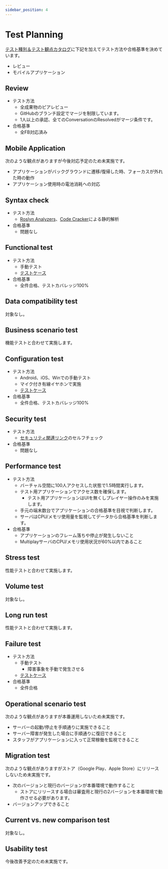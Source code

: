 ```yaml
---
sidebar_position: 4
---
```


# Test Planning

[テスト種別＆テスト観点カタログ](https://fintan.jp/page/1456/)に下記を加えてテスト方法や合格基準を決めています。

- レビュー
- モバイルアプリケーション

## Review

- テスト方法
  - 全成果物のピアレビュー
  - GitHubのブランチ設定でマージを制限しています。
  - 1人以上の承認、全てのConversationのResolvedがマージ条件です。
- 合格基準
  - 全FB対応済み

## Mobile Application

次のような観点がありますが今後対応予定のため未実施です。

- アプリケーションがバックグラウンドに遷移/復帰した時、フォーカスが外れた時の動作
- アプリケーション使用時の電池消耗への対応

## Syntax check

- テスト方法
  - [Roslyn Analyzers](https://github.com/dotnet/roslyn-analyzers)、[Code Cracker](https://github.com/code-cracker/code-cracker)による静的解析
- 合格基準
  - 問題なし

## Functional test

- テスト方法
  - 手動テスト
  - [テストケース](/sample-app/test-case#functional-test)
- 合格基準
  - 全件合格、テストカバレッジ100%

## Data compatibility test

対象なし。

## Business scenario test

機能テストと合わせて実施します。

## Configuration test

- テスト方法
  - Android、iOS、Winでの手動テスト
  - マイク付き有線イヤホンで実施
  - [テストケース](/sample-app/test-case#functional-test)
- 合格基準
  - 全件合格、テストカバレッジ100%

## Security test

- テスト方法
  - [セキュリティ関連リンク](https://fintan-contents.github.io/mobile-app-crib-notes/reference/security/awesome-sites)のセルフチェック
- 合格基準
  - 問題なし

## Performance test

- テスト方法
  - バーチャル空間に100人アクセスした状態で1.5時間実行します。
  - テスト用アプリケーションでアクセス数を確保します。
    - テスト用アプリケーションはUIを無くしプレイヤー操作のみを実施します。
  - 手元の端末数台でアプリケーションの合格基準を目視で判断します。
  - サーバはCPU/メモリ使用量を監視してデータから合格基準を判断します。
- 合格基準
  - アプリケーションのフレーム落ちや停止が発生しないこと
  - MultiplayサーバのCPU/メモリ使用状況が60%以内であること

## Stress test

性能テストと合わせて実施します。

## Volume test

対象なし。

## Long run test

性能テストと合わせて実施します。

## Failure test

- テスト方法
  - 手動テスト
    - 障害事象を手動で発生させる
  - [テストケース](/sample-app/test-case#failure-test)
- 合格基準
  - 全件合格

## Operational scenario test

次のような観点がありますが本番運用しないため未実施です。

- サーバーの起動/停止を手順通りに実施できること
- サーバー障害が発生した場合に手順通りに復旧できること
- スタッフがアプリケーションに入って正常稼働を監視できること

## Migration test

次のような観点がありますがストア（Google Play、Apple Store）にリリースしないため未実施です。

- 次のバージョンと現行のバージョンが本番環境で動作すること
  - ストアにリリースする場合は審査用と現行の2バージョンを本番環境で動作させる必要があります。
- バージョンアップできること

## Current vs. new comparison test

対象なし。

## Usability test

今後改善予定のため未実施です。
